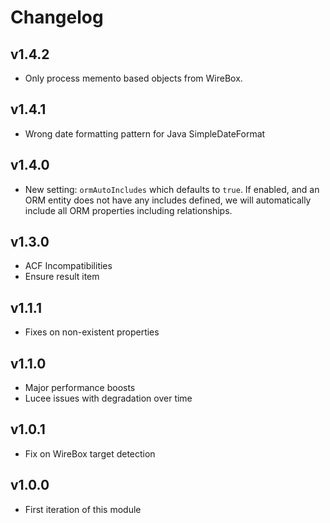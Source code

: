# Changelog

## v1.4.2

* Only process memento based objects from WireBox.

## v1.4.1

* Wrong date formatting pattern for Java SimpleDateFormat

## v1.4.0

* New setting: `ormAutoIncludes` which defaults to `true`.  If enabled, and an ORM entity does not have any includes defined, we will automatically include all ORM properties including relationships.

## v1.3.0

* ACF Incompatibilities
* Ensure result item

## v1.1.1

* Fixes on non-existent properties

## v1.1.0

* Major performance boosts
* Lucee issues with degradation over time

## v1.0.1

* Fix on WireBox target detection

## v1.0.0

* First iteration of this module
